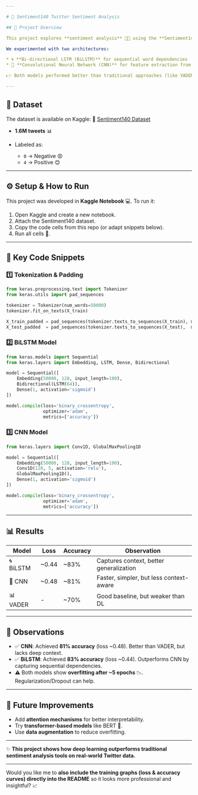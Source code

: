 ```yaml
---

# 📝 Sentiment140 Twitter Sentiment Analysis

## 📌 Project Overview

This project explores **sentiment analysis** 🧠💬 using the **Sentiment140 dataset** from Kaggle. The goal is to classify tweets as **positive 😊** or **negative 😡** using **Deep Learning models**.

We experimented with two architectures:

* 🌀 **Bi-directional LSTM (BiLSTM)** for sequential word dependencies
* 🔲 **Convolutional Neural Network (CNN)** for feature extraction from word embeddings

👉 Both models performed better than traditional approaches (like VADER), but BiLSTM captured context more effectively.

---
```


## 📂 Dataset

The dataset is available on Kaggle:
🔗 [Sentiment140 Dataset](https://www.kaggle.com/datasets/kazanova/sentiment140)

* **1.6M tweets** 📊
* Labeled as:

  * `0` → Negative 😡
  * `4` → Positive 😊

---

## ⚙️ Setup & How to Run

This project was developed in **Kaggle Notebook** 💻. To run it:

1. Open Kaggle and create a new notebook.
2. Attach the Sentiment140 dataset.
3. Copy the code cells from this repo (or adapt snippets below).
4. Run all cells 🚀.

---

## 🔑 Key Code Snippets

### 1️⃣ Tokenization & Padding

```python
from keras.preprocessing.text import Tokenizer
from keras.utils import pad_sequences

tokenizer = Tokenizer(num_words=50000)
tokenizer.fit_on_texts(X_train)

X_train_padded = pad_sequences(tokenizer.texts_to_sequences(X_train), maxlen=100)
X_test_padded  = pad_sequences(tokenizer.texts_to_sequences(X_test),  maxlen=100)
```

### 2️⃣ BiLSTM Model

```python
from keras.models import Sequential
from keras.layers import Embedding, LSTM, Dense, Bidirectional

model = Sequential([
    Embedding(50000, 128, input_length=100),
    Bidirectional(LSTM(64)),
    Dense(1, activation='sigmoid')
])

model.compile(loss='binary_crossentropy',
              optimizer='adam',
              metrics=['accuracy'])
```

### 3️⃣ CNN Model

```python
from keras.layers import Conv1D, GlobalMaxPooling1D

model = Sequential([
    Embedding(50000, 128, input_length=100),
    Conv1D(128, 5, activation='relu'),
    GlobalMaxPooling1D(),
    Dense(1, activation='sigmoid')
])

model.compile(loss='binary_crossentropy',
              optimizer='adam',
              metrics=['accuracy'])
```

---

## 📊 Results

| Model     | Loss   | Accuracy | Observation                             |
| --------- | ------ | -------- | --------------------------------------- |
| 🌀 BiLSTM | \~0.44 | \~83%    | Captures context, better generalization |
| 🔲 CNN    | \~0.48 | \~81%    | Faster, simpler, but less context-aware |
| 📊 VADER  | -      | \~70%    | Good baseline, but weaker than DL       |

---

## 📌 Observations

* ✅ **CNN**: Achieved **81% accuracy** (loss \~0.48). Better than VADER, but lacks deep context.
* ✅ **BiLSTM**: Achieved **83% accuracy** (loss \~0.44). Outperforms CNN by capturing sequential dependencies.
* ⚠️ Both models show **overfitting after \~5 epochs** 📉. Regularization/Dropout can help.

---

## 🚀 Future Improvements

* Add **attention mechanisms** for better interpretability.
* Try **transformer-based models** like BERT 🤖.
* Use **data augmentation** to reduce overfitting.

---

✨ **This project shows how deep learning outperforms traditional sentiment analysis tools on real-world Twitter data.**

---

Would you like me to **also include the training graphs (loss & accuracy curves) directly into the README** so it looks more professional and insightful? 📈
